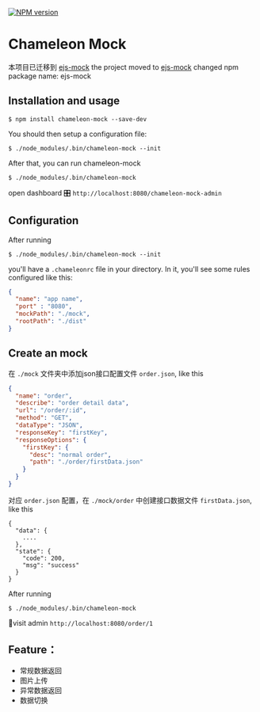 [![NPM version][npm-image]][npm-url]
# Chameleon Mock
本项目已迁移到 [ejs-mock](https://github.com/dwfeiFE/ejs-mock)
the project moved to [ejs-mock](https://github.com/dwfeiFE/ejs-mock)
changed npm package name: ejs-mock

[npm-url]: https://www.npmjs.com/package/chameleon-mock
[npm-image]: https://img.shields.io/npm/v/chameleon-mock.svg

## Installation and usage
```
$ npm install chameleon-mock --save-dev
```
You should then setup a configuration file:
```
$ ./node_modules/.bin/chameleon-mock --init
```
After that, you can run chameleon-mock
```
$ ./node_modules/.bin/chameleon-mock
```
open dashboard 🎛 `http://localhost:8080/chameleon-mock-admin`
## Configuration
After running 
```
$ ./node_modules/.bin/chameleon-mock --init
```
you'll have a `.chameleonrc` file in your directory. In it, you'll see some rules configured like this:
```json
{
  "name": "app name",
  "port" : "8080",
  "mockPath": "./mock",
  "rootPath": "./dist"
}
```
## Create an mock
在 `./mock` 文件夹中添加json接口配置文件 `order.json`, like this
```json
{
  "name": "order",
  "describe": "order detail data",
  "url": "/order/:id",
  "method": "GET",
  "dataType": "JSON",
  "responseKey": "firstKey",
  "responseOptions": {
    "firstKey": {
      "desc": "normal order",
      "path": "./order/firstData.json"
    }
  }
}
```
对应 `order.json` 配置，在 `./mock/order` 中创建接口数据文件 `firstData.json`, like this
```
{
  "data": {
    ....
  },
  "state": {
    "code": 200,
    "msg": "success"
  }
}
```
After running 
```
$ ./node_modules/.bin/chameleon-mock
```
🎈visit admin `http://localhost:8080/order/1`

## Feature：
* 常规数据返回
* 图片上传
* 异常数据返回
* 数据切换